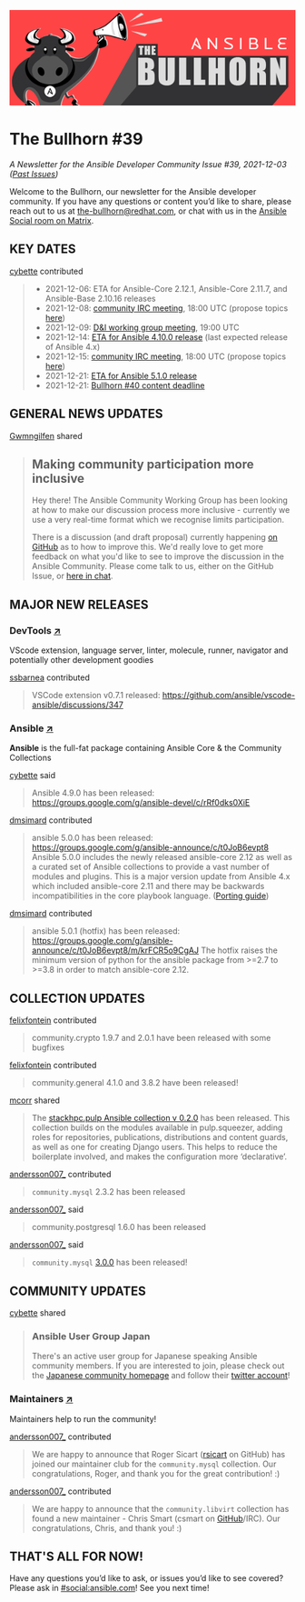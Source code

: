 ![](assets/img/bullhorn-banner-mango.png)

# The Bullhorn #39

*A Newsletter for the Ansible Developer Community*
*Issue #39, 2021-12-03 ([Past Issues](https://us19.campaign-archive.com/home/?u=56d874e027110e35dea0e03c1&id=d6635f5420))*

Welcome to the Bullhorn, our newsletter for the Ansible developer community. If you have any questions or content you’d like to share, please reach out to us at the-bullhorn@redhat.com, or chat with us in the [Ansible Social room on Matrix](https://matrix.to/#/#social:ansible.com).

## KEY DATES

[cybette](https://matrix.to/#/@cybette:ansible.im) contributed

> * 2021-12-06: ETA for Ansible-Core 2.12.1, Ansible-Core 2.11.7, and Ansible-Base 2.10.16 releases
> * 2021-12-08: [community IRC meeting](https://github.com/ansible/community/issues/539), 18:00 UTC (propose topics [here](https://github.com/ansible-community/community-topics/issues))
> * 2021-12-09: [D&I working group meeting](https://github.com/ansible/community/issues/577), 19:00 UTC
> * 2021-12-14: [ETA for Ansible 4.10.0 release](https://docs.ansible.com/ansible/devel/roadmap/COLLECTIONS_4.html) (last expected release of Ansible 4.x)
> * 2021-12-15: [community IRC meeting](https://github.com/ansible/community/issues/539), 18:00 UTC (propose topics [here](https://github.com/ansible-community/community-topics/issues))
> * 2021-12-21: [ETA for Ansible 5.1.0 release](https://docs.ansible.com/ansible/devel/roadmap/COLLECTIONS_5.html)
> * 2021-12-21: [Bullhorn #40 content deadline](https://github.com/ansible/community/issues/546)

## GENERAL NEWS UPDATES

[Gwmngilfen](https://matrix.to/#/@gwmngilfen:ansible.im) shared

> ## Making community participation more inclusive
> 
> Hey there! The Ansible Community Working Group has been looking at how to make our discussion process more inclusive - currently we use a very real-time format which we recognise limits participation.
> 
> There is a discussion (and draft proposal) currently happening [on GitHub](https://github.com/ansible-community/community-topics/issues/38) as to how to improve this. We'd really love to get more feedback on what you'd like to see to improve the discussion in the Ansible Community. Please come talk to us, either on the GitHub Issue, or [here in chat](https://matrix.to/#/#social:ansible.com).

## MAJOR NEW RELEASES

### DevTools [↗](https://github.com/ansible/vscode-ansible)

VScode extension, language server, linter, molecule, runner, navigator and potentially other development goodies

[ssbarnea](https://matrix.to/#/@ssbarnea:matrix.org) contributed

> VSCode extension v0.7.1 released: https://github.com/ansible/vscode-ansible/discussions/347

### Ansible [↗](https://github.com/ansible-collections)

**Ansible** is the full-fat package containing Ansible Core & the Community Collections

[cybette](https://matrix.to/#/@cybette:ansible.im) said

> Ansible 4.9.0 has been released: https://groups.google.com/g/ansible-devel/c/rRf0dks0XiE

[dmsimard](https://matrix.to/#/@dmsimard:libera.chat) contributed

> ansible 5.0.0 has been released: https://groups.google.com/g/ansible-announce/c/t0JoB6evpt8
> Ansible 5.0.0 includes the newly released ansible-core 2.12 as well as a curated set of Ansible collections to provide a vast number of modules and plugins.
> This is a major version update from Ansible 4.x which included ansible-core 2.11 and there may be backwards incompatibilities in the core playbook language. ([Porting guide](https://docs.ansible.com/ansible/devel/porting_guides/porting_guide_5.html))

[dmsimard](https://matrix.to/#/@dmsimard:libera.chat) contributed

> ansible 5.0.1 (hotfix) has been released: https://groups.google.com/g/ansible-announce/c/t0JoB6evpt8/m/krFCR5o9CgAJ
> The hotfix raises the minimum version of python for the ansible package from >=2.7 to >=3.8 in order to match ansible-core 2.12.

## COLLECTION UPDATES

[felixfontein](https://matrix.to/#/@felixfontein:libera.chat) contributed

> community.crypto 1.9.7 and 2.0.1 have been released with some bugfixes

[felixfontein](https://matrix.to/#/@felixfontein:libera.chat) contributed

> community.general 4.1.0 and 3.8.2 have been released!

[mcorr](https://matrix.to/#/@mcorr:matrix.org) shared

> The [stackhpc.pulp Ansible collection v 0.2.0](https://galaxy.ansible.com/stackhpc/pulp) has been released.  This collection builds on the modules available in pulp.squeezer, adding roles for repositories, publications, distributions and content guards, as well as one for creating Django users. This helps to reduce the boilerplate involved, and makes the configuration more ‘declarative’.

[andersson007_](https://matrix.to/#/@andersson007_:matrix.org) contributed

> `community.mysql` 2.3.2 has been released

[andersson007_](https://matrix.to/#/@andersson007_:matrix.org) said

> community.postgresql 1.6.0 has been released

[andersson007_](https://matrix.to/#/@andersson007_:matrix.org) said

> `community.mysql` [3.0.0](https://github.com/ansible-collections/community.mysql/blob/main/changelogs/CHANGELOG.rst) has been released!

## COMMUNITY UPDATES

[cybette](https://matrix.to/#/@cybette:ansible.im) shared

> ### Ansible User Group Japan
> 
> There's an active user group for Japanese speaking Ansible community members. If you are interested to join, please check out the [Japanese community homepage](https://ansible-users.connpass.com/) and follow their [twitter account](https://twitter.com/angrypotato_jp)!

### Maintainers [↗](https://github.com/ansible-community)

Maintainers help to run the community!

[andersson007_](https://matrix.to/#/@andersson007_:matrix.org) contributed

> We are happy to announce that Roger Sicart ([rsicart](https://github.com/rsicart) on GitHub) has joined our maintainer club for the `community.mysql` collection. Our congratulations, Roger, and thank you for the great contribution! :)

[andersson007_](https://matrix.to/#/@andersson007_:matrix.org) contributed

> We are happy to announce that the `community.libvirt` collection has found a new maintainer - Chris Smart (csmart on [GitHub](https://github.com/csmart)/IRC). Our congratulations, Chris, and thank you! :)

## THAT'S ALL FOR NOW!

Have any questions you’d like to ask, or issues you’d like to see covered? Please ask in [#social:ansible.com](https://matrix.to/#/#social:ansible.com)! See you next time!
